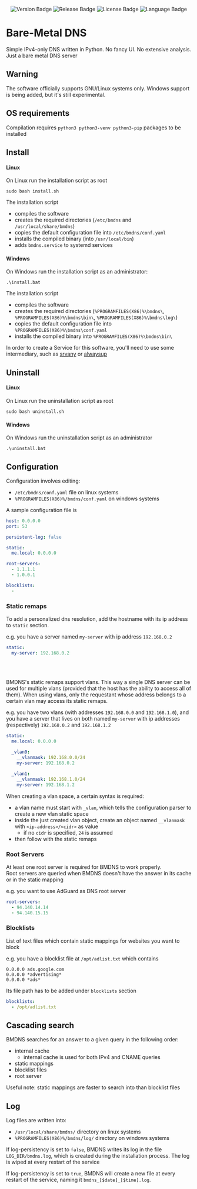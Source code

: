 <p align="center">
<img alt="Version Badge" src="https://img.shields.io/badge/dev--version-v2.1.0-16a085">
<img alt="Release Badge" src="https://img.shields.io/github/v/release/ryzeon-dev/bmdns?color=16a085"/>
<img alt="License Badge" src="https://img.shields.io/github/license/ryzeon-dev/bmdns?color=16a085">
<img alt="Language Badge" src="https://img.shields.io/badge/python3-16a085?logo=python&logoColor=16a085&labelColor=5a5a5a">
</p>

# Bare-Metal DNS
Simple IPv4-only DNS written in Python. No fancy UI. No extensive analysis. Just a bare metal DNS server

## Warning
The software officially supports GNU/Linux systems only. Windows support is being added, but it's still experimental.

## OS requirements
Compilation requires `python3 python3-venv python3-pip` packages to be installed 

## Install
#### Linux
On Linux run the installation script as root
```commandline
sudo bash install.sh
```
The installation script 
- compiles the software
- creates the required directories (`/etc/bmdns` and `/usr/local/share/bmdns`)
- copies the default configuration file into `/etc/bmdns/conf.yaml`
- installs the compiled binary (into `/usr/local/bin`) 
- adds `bmdns.service` to systemd services 

#### Windows

On Windows run the installation script as an administrator:
```commandline
.\install.bat
```
The installation script 
- compiles the software 
- creates the required directories (`%PROGRAMFILES(X86)%\bmdns\`, `%PROGRAMFILES(X86)%\bmdns\bin\`, `%PROGRAMFILES(X86)%\bmdns\log\`) 
- copies the default configuration file into `%PROGRAMFILES(X86)%\bmdns\conf.yaml`
- installs the compiled binary into  `%PROGRAMFILES(X86)%\bmdns\bin\`

In order to create a Service for this software, you'll need to use some intermediary, such as [srvany](https://github.com/birkett/srvany-ng) or [alwaysup](https://github.com/always-up-app/always-up-app)

## Uninstall
#### Linux
On Linux run the uninstallation script as root
```commandline
sudo bash uninstall.sh
```

#### Windows
On Windows run the uninstallation script as an administrator
```commandline
.\uninstall.bat
```

## Configuration
Configuration involves editing:
- `/etc/bmdns/conf.yaml` file on linux systems
- `%PROGRAMFILES(X86)%/bmdns/conf.yaml` on windows systems

A sample configuration file is
```yaml
host: 0.0.0.0
port: 53

persistent-log: false

static:
  me.local: 0.0.0.0

root-servers:
  - 1.1.1.1
  - 1.0.0.1

blocklists:
  -
```

### Static remaps
To add a personalized dns resolution, add the hostname with its ip address to `static` section. 

e.g. you have a server named `my-server` with ip address `192.168.0.2`
```yaml
static:
  my-server: 192.168.0.2
```
<br/> 
<br/>


BMDNS's static remaps support vlans. This way a single DNS server can be used for multiple vlans (provided that the host has the ability to access all of them).
When using vlans, only the requestant whose address belongs to a certain vlan may access its static remaps.

e.g. you have two vlans (with addresses `192.168.0.0` and `192.168.1.0`), and you have a server that lives on both named `my-server` with ip addresses (respectively) `192.168.0.2` and `192.168.1.2` 
```yaml 
static:
  me.local: 0.0.0.0
  
  _vlan0: 
    __vlanmask: 192.168.0.0/24
    my-server: 192.168.0.2

  _vlan1:
    __vlanmask: 192.168.1.0/24
    my-server: 192.168.1.2
```
When creating a vlan space, a certain syntax is required:
- a vlan name must start with `_vlan`, which tells the configuration parser to create a new vlan static space
- inside the just created vlan object, create an object named `__vlanmask` with `<ip-address>/<cidr>` as value
  - if no `cidr` is specified, `24` is assumed
- then follow with the static remaps


### Root Servers
At least one root server is required for BMDNS to work properly. \
Root servers are queried when BMDNS doesn't have the answer in its cache or in the static mapping

e.g. you want to use AdGuard as DNS root server
```yaml
root-servers:
  - 94.140.14.14
  - 94.140.15.15    
```

### Blocklists
List of text files which contain static mappings for websites you want to block

e.g. you have a blocklist file at `/opt/adlist.txt` which contains
```
0.0.0.0 ads.google.com
0.0.0.0 *advertising*
0.0.0.0 *ads*
```

Its file path has to be added under `blocklists` section
```yaml
blocklists:
  - /opt/adlist.txt
```

## Cascading search
BMDNS searches for an answer to a given query in the following order:
- internal cache
  - internal cache is used for both IPv4 and CNAME queries 
- static mappings
- blocklist files
- root server

Useful note: static mappings are faster to search into than blocklist files 

## Log
Log files are written into:
- `/usr/local/share/bmdns/` directory on linux systems
- `%PROGRAMFILES(X86)%/bmdns/log/` directory on windows systems

If log-persistency is set to `false`, BMDNS writes its log in the file `LOG_DIR/bmdns.log`, which is created during the installation process. 
The log is wiped at every restart of the service  

If log-persistency is set to `true`, BMDNS will create a new file at every restart of the service, naming it `bmdns_[$date]_[$time].log`.